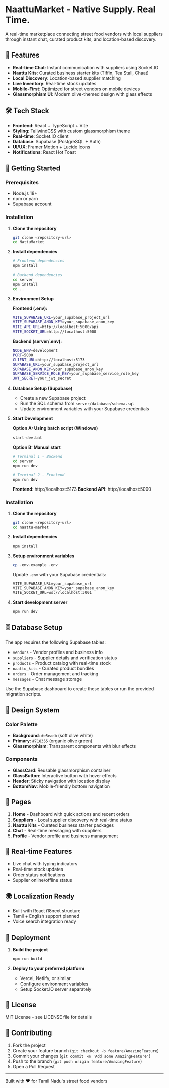 # NaattuMarket - Native Supply. Real Time.

A real-time marketplace connecting street food vendors with local suppliers through instant chat, curated product kits, and location-based discovery.

## 🎯 Features

- **Real-time Chat**: Instant communication with suppliers using Socket.IO
- **Naattu Kits**: Curated business starter kits (Tiffin, Tea Stall, Chaat)
- **Local Discovery**: Location-based supplier matching
- **Live Inventory**: Real-time stock updates
- **Mobile-First**: Optimized for street vendors on mobile devices
- **Glassmorphism UI**: Modern olive-themed design with glass effects

## 🛠 Tech Stack

- **Frontend**: React + TypeScript + Vite
- **Styling**: TailwindCSS with custom glassmorphism theme
- **Real-time**: Socket.IO client
- **Database**: Supabase (PostgreSQL + Auth)
- **UI/UX**: Framer Motion + Lucide Icons
- **Notifications**: React Hot Toast

## 🚀 Getting Started

### Prerequisites

- Node.js 18+
- npm or yarn
- Supabase account

### Installation

1. **Clone the repository**
   ```bash
   git clone <repository-url>
   cd NattuMarket
   ```

2. **Install dependencies**
   ```bash
   # Frontend dependencies
   npm install

   # Backend dependencies
   cd server
   npm install
   cd ..
   ```

3. **Environment Setup**
   
   **Frontend (.env):**
   ```bash
   VITE_SUPABASE_URL=your_supabase_project_url
   VITE_SUPABASE_ANON_KEY=your_supabase_anon_key
   VITE_API_URL=http://localhost:5000/api
   VITE_SOCKET_URL=http://localhost:5000
   ```

   **Backend (server/.env):**
   ```bash
   NODE_ENV=development
   PORT=5000
   CLIENT_URL=http://localhost:5173
   SUPABASE_URL=your_supabase_project_url
   SUPABASE_ANON_KEY=your_supabase_anon_key
   SUPABASE_SERVICE_ROLE_KEY=your_supabase_service_role_key
   JWT_SECRET=your_jwt_secret
   ```

4. **Database Setup (Supabase)**
   - Create a new Supabase project
   - Run the SQL schema from `server/database/schema.sql`
   - Update environment variables with your Supabase credentials

5. **Start Development**

   **Option A: Using batch script (Windows)**
   ```bash
   start-dev.bat
   ```

   **Option B: Manual start**
   ```bash
   # Terminal 1 - Backend
   cd server
   npm run dev

   # Terminal 2 - Frontend
   npm run dev
   ```

   **Frontend**: http://localhost:5173
   **Backend API**: http://localhost:5000

### Installation

1. **Clone the repository**
   ```bash
   git clone <repository-url>
   cd naattu-market
   ```

2. **Install dependencies**
   ```bash
   npm install
   ```

3. **Setup environment variables**
   ```bash
   cp .env.example .env
   ```
   
   Update `.env` with your Supabase credentials:
   ```
   VITE_SUPABASE_URL=your_supabase_url
   VITE_SUPABASE_ANON_KEY=your_supabase_anon_key
   VITE_SOCKET_URL=ws://localhost:3001
   ```

4. **Start development server**
   ```bash
   npm run dev
   ```

## 🗄 Database Setup

The app requires the following Supabase tables:

- `vendors` - Vendor profiles and business info
- `suppliers` - Supplier details and verification status
- `products` - Product catalog with real-time stock
- `naattu_kits` - Curated product bundles
- `orders` - Order management and tracking
- `messages` - Chat message storage

Use the Supabase dashboard to create these tables or run the provided migration scripts.

## 🎨 Design System

### Color Palette
- **Background**: `#e5eadb` (soft olive white)
- **Primary**: `#718355` (organic olive green)
- **Glassmorphism**: Transparent components with blur effects

### Components
- **GlassCard**: Reusable glassmorphism container
- **GlassButton**: Interactive button with hover effects
- **Header**: Sticky navigation with location display
- **BottomNav**: Mobile-friendly bottom navigation

## 📱 Pages

1. **Home** - Dashboard with quick actions and recent orders
2. **Suppliers** - Local supplier discovery with real-time status
3. **Naattu Kits** - Curated business starter packages
4. **Chat** - Real-time messaging with suppliers
5. **Profile** - Vendor profile and business management

## 🔌 Real-time Features

- Live chat with typing indicators
- Real-time stock updates
- Order status notifications
- Supplier online/offline status

## 🌍 Localization Ready

- Built with React i18next structure
- Tamil + English support planned
- Voice search integration ready

## 🚀 Deployment

1. **Build the project**
   ```bash
   npm run build
   ```

2. **Deploy to your preferred platform**
   - Vercel, Netlify, or similar
   - Configure environment variables
   - Setup Socket.IO server separately

## 📄 License

MIT License - see LICENSE file for details

## 🤝 Contributing

1. Fork the project
2. Create your feature branch (`git checkout -b feature/AmazingFeature`)
3. Commit your changes (`git commit -m 'Add some AmazingFeature'`)
4. Push to the branch (`git push origin feature/AmazingFeature`)
5. Open a Pull Request

---

Built with ❤️ for Tamil Nadu's street food vendors